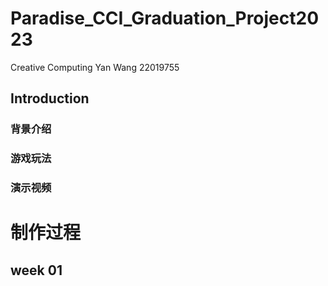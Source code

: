 # Paradise_CCI_Graduation_Project2023
Creative Computing
Yan Wang 22019755

## Introduction

### 背景介绍

### 游戏玩法

### 演示视频

# 制作过程

## week 01
